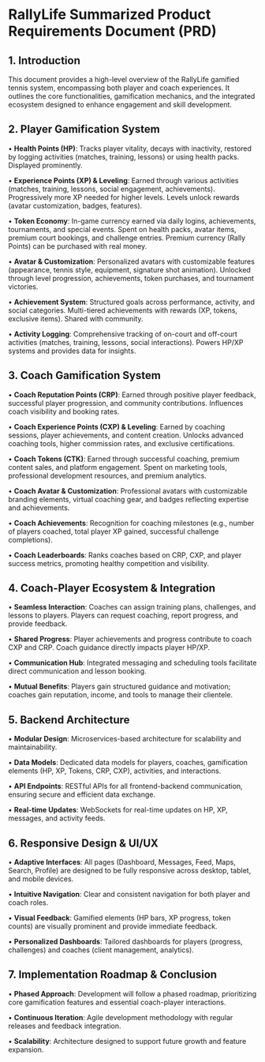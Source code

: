 
# RallyLife Summarized Product Requirements Document (PRD)

## 1. Introduction

This document provides a high-level overview of the RallyLife gamified tennis system, encompassing both player and coach experiences. It outlines the core functionalities, gamification mechanics, and the integrated ecosystem designed to enhance engagement and skill development.

## 2. Player Gamification System

• **Health Points (HP)**: Tracks player vitality, decays with inactivity, restored by logging activities (matches, training, lessons) or using health packs. Displayed prominently.

• **Experience Points (XP) & Leveling**: Earned through various activities (matches, training, lessons, social engagement, achievements). Progressively more XP needed for higher levels. Levels unlock rewards (avatar customization, badges, features).

• **Token Economy**: In-game currency earned via daily logins, achievements, tournaments, and special events. Spent on health packs, avatar items, premium court bookings, and challenge entries. Premium currency (Rally Points) can be purchased with real money.

• **Avatar & Customization**: Personalized avatars with customizable features (appearance, tennis style, equipment, signature shot animation). Unlocked through level progression, achievements, token purchases, and tournament victories.

• **Achievement System**: Structured goals across performance, activity, and social categories. Multi-tiered achievements with rewards (XP, tokens, exclusive items). Shared with community.

• **Activity Logging**: Comprehensive tracking of on-court and off-court activities (matches, training, lessons, social interactions). Powers HP/XP systems and provides data for insights.

## 3. Coach Gamification System

• **Coach Reputation Points (CRP)**: Earned through positive player feedback, successful player progression, and community contributions. Influences coach visibility and booking rates.

• **Coach Experience Points (CXP) & Leveling**: Earned by coaching sessions, player achievements, and content creation. Unlocks advanced coaching tools, higher commission rates, and exclusive certifications.

• **Coach Tokens (CTK)**: Earned through successful coaching, premium content sales, and platform engagement. Spent on marketing tools, professional development resources, and premium analytics.

• **Coach Avatar & Customization**: Professional avatars with customizable branding elements, virtual coaching gear, and badges reflecting expertise and achievements.

• **Coach Achievements**: Recognition for coaching milestones (e.g., number of players coached, total player XP gained, successful challenge completions).

• **Coach Leaderboards**: Ranks coaches based on CRP, CXP, and player success metrics, promoting healthy competition and visibility.

## 4. Coach-Player Ecosystem & Integration

• **Seamless Interaction**: Coaches can assign training plans, challenges, and lessons to players. Players can request coaching, report progress, and provide feedback.

• **Shared Progress**: Player achievements and progress contribute to coach CXP and CRP. Coach guidance directly impacts player HP/XP.

• **Communication Hub**: Integrated messaging and scheduling tools facilitate direct communication and lesson booking.

• **Mutual Benefits**: Players gain structured guidance and motivation; coaches gain reputation, income, and tools to manage their clientele.

## 5. Backend Architecture

• **Modular Design**: Microservices-based architecture for scalability and maintainability.

• **Data Models**: Dedicated data models for players, coaches, gamification elements (HP, XP, Tokens, CRP, CXP), activities, and interactions.

• **API Endpoints**: RESTful APIs for all frontend-backend communication, ensuring secure and efficient data exchange.

• **Real-time Updates**: WebSockets for real-time updates on HP, XP, messages, and activity feeds.

## 6. Responsive Design & UI/UX

• **Adaptive Interfaces**: All pages (Dashboard, Messages, Feed, Maps, Search, Profile) are designed to be fully responsive across desktop, tablet, and mobile devices.

• **Intuitive Navigation**: Clear and consistent navigation for both player and coach roles.

• **Visual Feedback**: Gamified elements (HP bars, XP progress, token counts) are visually prominent and provide immediate feedback.

• **Personalized Dashboards**: Tailored dashboards for players (progress, challenges) and coaches (client management, analytics).

## 7. Implementation Roadmap & Conclusion

• **Phased Approach**: Development will follow a phased roadmap, prioritizing core gamification features and essential coach-player interactions.

• **Continuous Iteration**: Agile development methodology with regular releases and feedback integration.

• **Scalability**: Architecture designed to support future growth and feature expansion.
